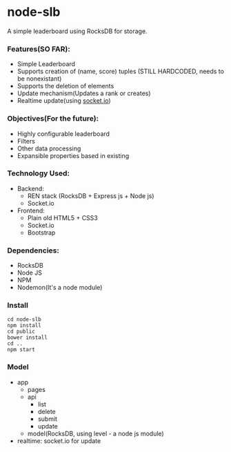 # node-slb

A simple leaderboard using RocksDB for storage.

### Features(SO FAR):
- Simple Leaderboard
- Supports creation of (name, score) tuples (STILL HARDCODED, needs to be nonexistant)
- Supports the deletion of elements
- Update mechanism(Updates a rank or creates)
- Realtime update(using [socket.io](https://socket.io))


### Objectives(For the future):
- Highly configurable leaderboard 
- Filters
- Other data processing
- Expansible properties based in existing


### Technology Used:
- Backend:
    + REN stack (RocksDB + Express js + Node js)
    + Socket.io
- Frontend:
    + Plain old HTML5 + CSS3
    + Socket.io
    + Bootstrap
    

### Dependencies:
- RocksDB
- Node JS
- NPM
- Nodemon(It's a node module)

### Install
```
cd node-slb
npm install
cd public
bower install
cd ..
npm start
``` 

### Model
- app
    + pages
    + api
        - list
        - delete
        - submit
        - update
    + model(RocksDB, using level - a node js module)
- realtime: socket.io for update
